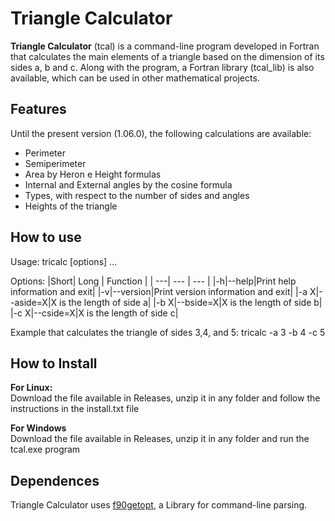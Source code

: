 # Triangle Calculator

**Triangle Calculator** (tcal) is a command-line program developed in Fortran that calculates the main elements of a triangle based on the dimension of its sides a, b and c. Along with the program, a Fortran library (tcal_lib) is also available, which can be used in other mathematical projects.

## Features
Until the present version (1.06.0), the following calculations are available:
* Perimeter
* Semiperimeter
* Area by Heron e Height formulas
* Internal and External angles by the cosine formula
* Types, with respect to the number of sides and angles
* Heights of the triangle

## How to use

Usage: tricalc [options] …

Options:
|Short| Long | Function |
| ---| --- | --- |
|-h|--help|Print help information and exit|
|-v|--version|Print version information and exit|
|-a X|--aside=X|X is the length of side a|
|-b X|--bside=X|X is the length of side b|
|-c X|--cside=X|X is the length of side c|

Example that calculates the triangle of sides 3,4, and 5:
tricalc -a 3 -b 4 -c 5 

## How to Install
**For Linux:**  
Download the file available in Releases, unzip it in any folder and follow the instructions in the install.txt file  

**For Windows**  
Download the file available in Releases, unzip it in any folder and run the tcal.exe program  

## Dependences
Triangle Calculator uses [f90getopt](https://github.com/haniibrahim/f90getopt), a Library for command-line parsing.  

